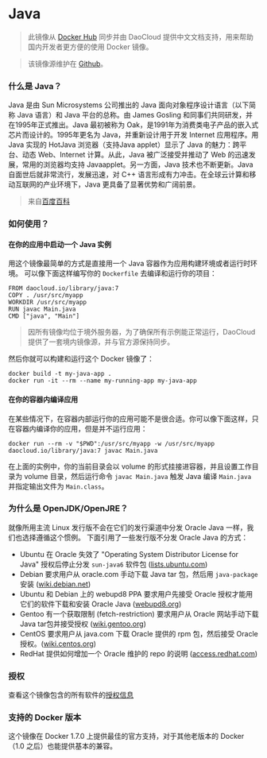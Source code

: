 # Java

> 此镜像从 [Docker Hub](https://registry.hub.docker.com/_/java/) 同步并由 DaoCloud 提供中文文档支持，用来帮助国内开发者更方便的使用 Docker 镜像。

> 该镜像源维护在 [Github](https://github.com/docker-library/java)。

### 什么是 Java？

Java 是由 Sun Microsystems 公司推出的 Java 面向对象程序设计语言（以下简称 Java 语言）和 Java 平台的总称。由 James Gosling 和同事们共同研发，并在1995年正式推出。Java 最初被称为 Oak，是1991年为消费类电子产品的嵌入式芯片而设计的。1995年更名为 Java，并重新设计用于开发 Internet 应用程序。用 Java 实现的 HotJava 浏览器（支持Java applet）显示了 Java 的魅力：跨平台、动态 Web、Internet 计算。从此，Java 被广泛接受并推动了 Web 的迅速发展，常用的浏览器均支持 Javaapplet。另一方面，Java 技术也不断更新。Java 自面世后就非常流行，发展迅速，对 C++ 语言形成有力冲击。在全球云计算和移动互联网的产业环境下，Java 更具备了显著优势和广阔前景。
>来自[百度百科](http://baike.baidu.com/subview/29/12654100.htm)


### 如何使用？

#### 在你的应用中启动一个 Java 实例

用这个镜像最简单的方式是直接用一个 Java 容器作为应用构建环境或者运行时环境。 可以像下面这样编写你的 `Dockerfile` 去编译和运行你的项目：

```
FROM daocloud.io/library/java:7
COPY . /usr/src/myapp
WORKDIR /usr/src/myapp
RUN javac Main.java
CMD ["java", "Main"]
```

> 因所有镜像均位于境外服务器，为了确保所有示例能正常运行，DaoCloud 提供了一套境内镜像源，并与官方源保持同步。

然后你就可以构建和运行这个 Docker 镜像了：

```
docker build -t my-java-app .
docker run -it --rm --name my-running-app my-java-app
```

#### 在你的容器内编译应用

在某些情况下，在容器内部运行你的应用可能不是很合适。你可以像下面这样，只在容器内编译你的应用，但是并不运行应用：

```
docker run --rm -v "$PWD":/usr/src/myapp -w /usr/src/myapp daocloud.io/library/java:7 javac Main.java
```

在上面的实例中，你的当前目录会以 volume 的形式挂接进容器，并且设置工作目录为 volume 目录，然后运行命令 `javac Main.java` 触发 Java 编译 `Main.java` 并指定输出文件为 `Main.class`。

### 为什么是 OpenJDK/OpenJRE？

就像所用主流 Linux 发行版不会在它们的发行渠道中分发 Oracle Java 一样，我们也选择遵循这个惯例。 下面引用了一些发行版不分发 Oracle Java 的方式：

* Ubuntu 在 Oracle 失效了 "Operating System Distributor License for Java" 授权后停止分发 `sun-java6` 软件包 ([lists.ubuntu.com](https://lists.ubuntu.com/archives/ubuntu-security-announce/2011-December/001528.html))
* Debian 要求用户从 oracle.com 手动下载 Java tar 包，然后用 `java-package` 安装 ([wiki.debian.net](https://wiki.debian.org/Java/Sun))
*  Ubuntu 和 Debian 上的 webupd8 PPA 要求用户先接受 Oracle 授权才能用它们的软件下载和安装 Oracle Java ([webupd8.org](http://www.webupd8.org/2012/09/install-oracle-java-8-in-ubuntu-via-ppa.html))
* Gentoo 有一个获取限制 (fetch-restriction) 要求用户从 Oracle 网站手动下载 Java tar包并接受授权 ([wiki.gentoo.org](https://wiki.gentoo.org/wiki/Java))
* CentOS 要求用户从 java.com 下载 Oracle 提供的 rpm 包，然后接受 Oracle 授权。([wiki.centos.org](https://wiki.centos.org/HowTos/JavaRuntimeEnvironment))
* RedHat 提供如何增加一个 Oracle 维护的 repo 的说明 ([access.redhat.com](https://access.redhat.com/solutions/732883))

### 授权

查看这个镜像包含的所有软件的[授权信息](http://openjdk.java.net/legal/gplv2+ce.html)

### 支持的 Docker 版本

这个镜像在 Docker 1.7.0 上提供最佳的官方支持，对于其他老版本的 Docker（1.0 之后）也能提供基本的兼容。 